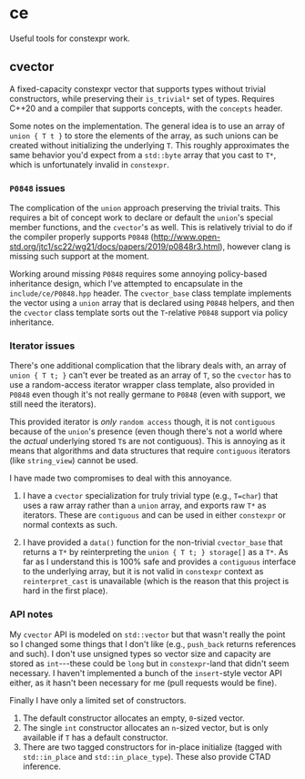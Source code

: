 # ce
Useful tools for constexpr work.

## cvector

A fixed-capacity constexpr vector that supports types without trivial
constructors, while preserving their `is_trivial*` set of types. Requires C++20
and a compiler that supports concepts, with the `concepts` header.

Some notes on the implementation. The general idea is to use an array of `union
{ T t }` to store the elements of the array, as such unions can be created without
initializing the underlying `T`. This roughly approximates the same behavior
you'd expect from a `std::byte` array that you cast to `T*`, which is
unfortunately invalid in `constexpr`.

### `P0848` issues

The complication of the `union` approach preserving the trivial traits. This
requires a bit of concept work to declare or default the `union`'s special
member functions, and the `cvector`'s as well. This is relatively trivial to do
if the compiler properly supports `P0848`
(http://www.open-std.org/jtc1/sc22/wg21/docs/papers/2019/p0848r3.html), however
clang is missing such support at the moment.

Working around missing `P0848` requires some annoying policy-based inheritance
design, which I've attempted to encapsulate in the `include/ce/P0848.hpp`
header. The `cvector_base` class template implements the vector using a `union`
array that is declared using `P0848` helpers, and then the `cvector` class
template sorts out the `T`-relative `P0848` support via policy inheritance.

### Iterator issues

There's one additional complication that the library deals with, an array of
`union { T t; }` can't ever be treated as an array of `T`, so the `cvector` has
to use a random-access iterator wrapper class template, also provided in `P0848`
even though it's not really germane to `P0848` (even with support, we still need
the iterators). 

This provided iterator is _only_ `random access` though, it is not `contiguous`
because of the `union`'s presence (even though there's not a world where the
_actual_ underlying stored `T`s are not contiguous). This is annoying as it
means that algorithms and data structures that require `contiguous` iterators
(like `string_view`) cannot be used.

I have made two compromises to deal with this annoyance.

1. I have a `cvector` specialization for truly trivial type (e.g., `T=char`)
   that uses a raw array rather than a `union` array, and exports raw `T*` as
   iterators. These are `contiguous` and can be used in either `constexpr` or
   normal contexts as such.

2. I have provided a `data()` function for the non-trivial `cvector_base` that
   returns a `T*` by reinterpreting the `union { T t; } storage[]` as a `T*`. As
   far as I understand this is 100% safe and provides a `contiguous` interface
   to the underlying array, but it is not valid in `constexpr` context as
   `reinterpret_cast` is unavailable (which is the reason that this project is
   hard in the first place).

### API notes

My `cvector` API is modeled on `std::vector` but that wasn't really the point so
I changed some things that I don't like (e.g., `push_back` returns references
and such). I don't use unsigned types so vector size and capacity are stored as
`int`---these could be `long` but in  `constexpr`-land that didn't seem
necessary. I haven't implemented a bunch of the `insert`-style vector API
either, as it hasn't been necessary for me (pull requests would be fine). 

Finally I have only a limited set of constructors.

1. The default constructor allocates an empty, `0`-sized vector.
2. The single `int` constructor allocates an `n`-sized vector, but is only
   available if `T` has a default constructor.
3. There are two tagged constructors for in-place initialize (tagged with
   `std::in_place` and `std::in_place_type`). These also provide CTAD
   inference. 
